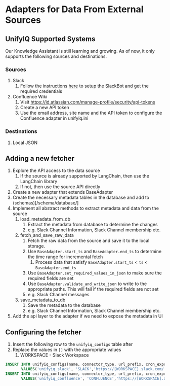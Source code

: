 # Adapters for Data From External Sources

## UnifyIQ Supported Systems

Our Knowledge Assistant is still learning and growing. As of now, it only supports the following sources and
destinations.

### Sources

1. Slack
    1. Follow the instructions [here](/uniyiq/retrieval/slackbot/README.md) to setup the SlackBot and get the required
       credentials
2. Confluence Wiki
    1. Visit https://id.atlassian.com/manage-profile/security/api-tokens
    2. Create a new API token
    3. Use the email address, site name and the API token to configure the Confluence adapter in unifyiq.ini

### Destinations

1. Local JSON

## Adding a new fetcher

1. Explore the API access to the data source
    1. If the source is already supported by LangChain, then use the LangChain library
    2. If not, then use the source API directly
2. Create a new adapter that extends BaseAdapter
3. Create the necessary metadata tables in the database and add to (schemas)[/schema/database/]
4. Implement all abstract methods to extract metadata and data from the source
    1. load_metadata_from_db
        1. Extract the metadata from database to determine the changes
        2. e.g. Slack Channel Information, Slack Channel membership etc.
    2. fetch_and_save_raw_data
        1. Fetch the raw data from the source and save it to the local storage.
        2. Use `BaseAdapter.start_ts` and `BaseAdapter.end_ts` to determine the time range for incremental fetch
            1. Process data that satisfy `BaseAdapter.start_ts` < `ts` < `BaseAdapter.end_ts`
        3. Use `BaseAdapter.set_required_values_in_json` to make sure the required fields are set
        4. Use `BaseAdapter.validate_and_write_json` to write to the appropriate paths. This will fail if the required
           fields are not set
        5. e.g. Slack Channel messages
    3. save_metadata_to_db
        1. Save the metadata to the database
        2. e.g. Slack Channel Information, Slack Channel membership etc.
5. Add the api layer to the adapter if we need to expose the metadata in UI

## Configuring the fetcher

1. Insert the following row to the `unifyiq_configs` table after
2. Replace the values in `[]` with the appropriate values
    1. WORKSPACE - Slack Workspace

 ~~~~sql
 INSERT INTO unifyiq_configs(name, connector_type, url_prefix, cron_expr, start_ts, last_fetched_ts, is_enabled)
        VALUES('unifyiq_slack', 'SLACK','https://[WORKSPACE].slack.com/', '0 2 * * *', 1672560000, 0, true);
 INSERT INTO unifyiq_configs(name, connector_type, url_prefix, cron_expr, start_ts, last_fetched_ts, is_enabled)
        VALUES('unifyiq_confluence', 'CONFLUENCE','https://[WORKSPACE].atlassian.net/', '0 2 * * *', 1672560000, 0, true);   
 ~~~~
